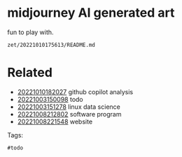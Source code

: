 # midjourney AI generated art

fun to play with.

` zet/20221010175613/README.md `

# Related

- [20221010182027](/zet/20221010182027/README.md) github copilot analysis
- [20221003150098](/zet/20221003150098/README.md) todo
- [20221003151278](/zet/20221003151278/README.md) linux data science
- [20221008212802](/zet/20221008212802/README.md) software program
- [20221008221548](/zet/20221008221548/README.md) website

Tags:

    #todo
